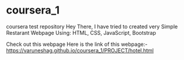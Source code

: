 # coursera_1
coursera test repository
Hey There, 
I have tried to created very Simple Restarant Webpage
Using: HTML, CSS, JavaScript, Bootstrap

Check out this webpage 
Here is the link of this webpage:- https://varuneshag.github.io/coursera_1/PROJECT/hotel.html
